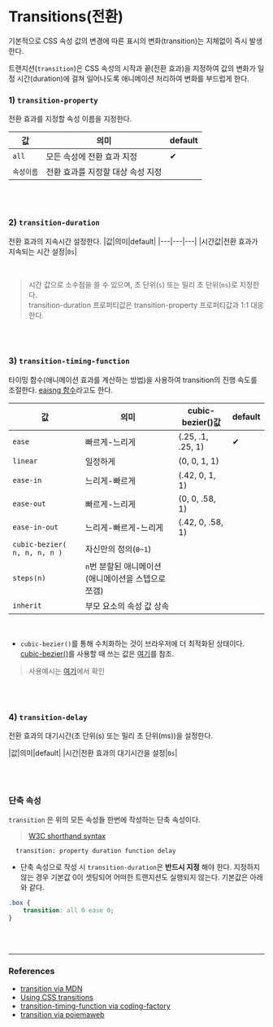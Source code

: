 # Transitions(전환)

기본적으로 CSS 속성 값의 변경에 따른 표시의 변화(transition)는 지체없이 즉시 발생한다.

트랜지션(`transition`)은 CSS 속성의 시작과 끝(전환 효과)을 지정하여 값의 변화가 일정 시간(duration)에 걸쳐 일어나도록 애니메이션 처리하여 변화를 부드럽게 한다.

### 1) `transition-property`

전환 효과를 지정할 속성 이름을 지정한다.

|값|의미|default|
|---|---|---|
|`all`|모든 속성에 전환 효과 지정|✔︎|
|`속성이름`|전환 효과를 지정할 대상 속성 지정||

<Br>
<Br>

### 2) `transition-duration`

전환 효과의 지속시간 설정한다.
|값|의미|default|
|---|---|---|
|시간값|전환 효과가 지속되는 시간 설정|`0s`|

<br>

> 시간 값으로 소수점을 쓸 수 있으며, 초 단위(`s`) 또는 밀리 초 단위(`ms`)로 지정한다.<br>
transition-duration 프로퍼티값은 transition-property 프로퍼티값과 1:1 대응한다. 

<Br>
<Br>

### 3) `transition-timing-function`


타이밍 함수(애니메이션 효과를 계산하는 방법)을 사용하여 transition의 진행 속도를 조절한다. [eaisng 함수](https://easings.net/ko)라고도 한다.

|값|의미|cubic-bezier()값|default|
|---|---|---|---|
|`ease`|빠르게-느리게|(.25, .1, .25, 1)|✔︎|
|`linear`|일정하게|(0, 0, 1, 1)||
|`ease-in`|느리게-빠르게|(.42, 0, 1, 1)|
|`ease-out`|빠르게-느리게|(0, 0, .58, 1)|
|`ease-in-out`|느리게-빠르게-느리게|(.42, 0, .58, 1)|
|`cubic-bezier( n, n, n, n )`| 자신만의 정의(`0~1`)|
|`steps(n)`|`n`번 분할된 애니메이션(애니메이션을 스텝으로 쪼갬)|
|`inherit`|부모 요소의 속성 값 상속|

<Br>

-  `cubic-bezier()`를 통해 수치화하는 것이 브라우저에 더 최적화된 상태이다. [cubic-bezier()](https://www.w3schools.com/cssref/func_cubic-bezier.asp)를 사용할 때 쓰는 값은 [여기](https://cubic-bezier.com/#.17,.67,.83,.67)를 참조.

> 사용예시는 [여기](https://developer.mozilla.org/en-US/docs/Web/CSS/transition-timing-function)에서 확인

<Br>
<Br>

### 4) `transition-delay`

전환 효과의 대기시간(초 단위(s) 또는 밀리 초 단위(ms))을 설정한다.

|값|의미|default|
|시간|전환 효과의 대기시간을 설정|`0s`|

<br>
<br>

### 단축 속성

`transition` 은 위의 모든 속성들 한번에 작성하는 단축 속성이다.
> [W3C shorthand syntax](https://www.w3.org/TR/css-transitions-1/#transition-shorthand-property)
``` 
  transition: property duration function delay
```

- 단축 속성으로 작성 시 `transition-duration`은 __반드시 지정__ 해야 한다. 지정하지 않는 경우 기본값 0이 셋팅되어 어떠한 트랜지션도 실행되지 않는다. 기본값은 아래와 같다.
```css
.box {
    transition: all 0 ease 0;
}
```

<br>
<br>

---
### References
- [transition via MDN](https://developer.mozilla.org/ko/docs/Web/CSS/transition)
- [Using CSS transitions](https://developer.mozilla.org/en-US/docs/Web/CSS/CSS_Transitions/Using_CSS_transitions)
- [transition-timing-function via coding-factory](https://www.codingfactory.net/10942)
- [transition via poiemaweb](https://poiemaweb.com/css3-transition)

